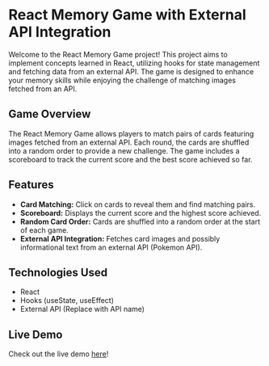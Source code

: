 # React Memory Game with External API Integration

Welcome to the React Memory Game project! This project aims to implement concepts learned in React, utilizing hooks for state management and fetching data from an external API. The game is designed to enhance your memory skills while enjoying the challenge of matching images fetched from an API.

## Game Overview

The React Memory Game allows players to match pairs of cards featuring images fetched from an external API. Each round, the cards are shuffled into a random order to provide a new challenge. The game includes a scoreboard to track the current score and the best score achieved so far.

## Features

- **Card Matching:** Click on cards to reveal them and find matching pairs.
- **Scoreboard:** Displays the current score and the highest score achieved.
- **Random Card Order:** Cards are shuffled into a random order at the start of each game.
- **External API Integration:** Fetches card images and possibly informational text from an external API (Pokemon API).

## Technologies Used

- React
- Hooks (useState, useEffect)
- External API (Replace with API name)

## Live Demo

Check out the live demo [here](https://memory-game-aqm.pages.dev/)!

